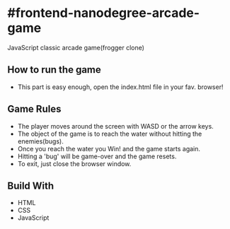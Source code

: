 #frontend-nanodegree-arcade-game
===============================
 JavaScript classic arcade game(frogger clone)

 ## How to run the game
 * This part is easy enough, open the index.html file in your fav. browser!

 ## Game Rules
 * The player moves around the screen with WASD or the arrow keys.
 * The object of the game is to reach the water without hitting the enemies(bugs).
 * Once you reach the water you Win! and the game starts again.
 * Hitting a 'bug' will be game-over and the game resets.
 * To exit, just close the browser window.

 ## Build With
 * HTML
 * CSS
 * JavaScript
